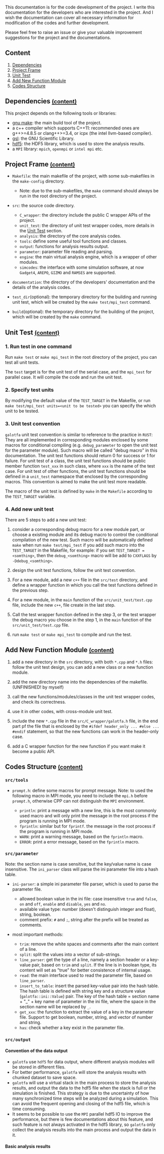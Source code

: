 This documentation is for the code development of the project. I write this documentation for the
developers who are interested in the project. And I wish the documentation can cover all necessary
information for modification of the codes and further development.

Please feel free to raise an issue or give your valuable improvement suggestions for the project
and the documentations.

## Content <a name="content"></a>

1. <a href="#deps">Dependencies</a>
2. <a href="#files">Project Frame</a>
3. <a href="#unit_test">Unit Test</a>
4. <a href="#add_new_module">Add New Function Module</a>
5. <a href="#codes_structure">Codes Structure</a>

## Dependencies <a name="deps"></a><a href="#contents"><font size=4>(content)</font></a>

This project depends on the following tools or libraries:

- [gnu make](https://www.gnu.org/software/make/): the main build tool of the project.
- a c++ compiler which supports C++11: recommended ones are g++>=4.8.5 or clang++>=3.4, or icpx
  (the intel llvm-based compiler).
- [gsl](https://www.gnu.org/software/gsl/): the GNU Scientific Library.
- [hdf5](https://www.hdfgroup.org/solutions/hdf5/): the HDF5 library, which is used to store the analysis results.
- a `MPI` library: `mpich`, `openmpi` or `intel mpi` etc.

## Project Frame <a name="files"></a><a href="#contents"><font size=4>(content)</font></a>

- `Makefile`: the main makefile of the project, with some sub-makefiles in the `make-config` directory.
  - Note: due to the sub-makefiles, the `make` command should always be run in the root directory of the project.
- `src`: the source code directory.

  - `C_wrapper`: the directory include the public C wrapper APIs of the project.
  - `unit_test`: the directory of unit test wrapper codes, more details in the <a href="#unit_test">Unit Test</a> section.
  - `analysis`: the directory of the core analysis codes.
  - `tools`: define some useful tool functions and classes.
  - `output`: functions for analysis results output.
  - `parameter`: parameter file reading and parsing.
  - `engine`: the main virtual analysis engine, which is a wrapper of other modules.
  - `simcodes`: the interface with some simulation software, at now `Gadget4`, `AREPO`, `GIZMO` and `RAMSES` are supported.

- `documentation`: the directory of the developers' documentation and the details of the analysis codes.
- `test_dir`(optional): the temporary directory for the building and running unit test, which will
  be created by the `make test/mpi_test` command.
- `build`(optional): the temporary directory for the building of the project, which will be created by the
  `make` command.

## Unit Test <a name="unit_test"></a><a href="#contents"><font size=4>(content)</font></a>

### 1. Run test in one command

Run `make test` or `make mpi_test` in the root directory of the project, you can test all unit tests.

The `test` target is for the unit test of the serial case, and the `mpi_test` for parallel case. It will
compile the code and run the unit test.

### 2. Specify test units

By modifying the default value of the `TEST_TARGET` in the Makefile, or run `make test/mpi_test units=<unit to be tested>`
you can specify the which unit to be tested.

### 3. Unit test convention

`galotfa` unit test convention is similar to reference to the practice in `RUST`: They
are all implemented in corresponding modules enclosed by some macros for conditional compiling (e.g.
`debug_parameter` to open the unit test for the parameter module). Such macro will be called "debug macro"
in this documentation. The unit test functions should return 0 for success or 1 for failure.
For unit test of a class, the unit test functions should be public member function `test_xxx` in such class,
where `xxx` is the name of the test case. For unit test of other functions, the unit test functions
should be defined in a `unit_test` namespace that enclosed by the corresponding macros.
This convention is aimed to make the unit test more readable.

The macro of the unit test is defined by `make` in the `Makefile` according to the `TEST_TARGET` variable.

### 4. Add new unit test

There are 5 steps to add a new unit test:

1. consider a corresponding debug macro for a new module part, or choose a existing module and its debug macro
   to control the conditional compilation of the new test. Such macro will be automatically defined `make`
   when run `make test/mpi_test` if you add such macro into the `TEST_TARGET` in the Makefile,
   for example: if you set `TEST_TARGET = <somthing>`, then the `debug_<somthing>` macro will be add
   to `CXXFLAGS` by `-Ddebug_<somthing>`.

2. design the unit test functions, follow the unit test convention.

3. For a new module, add a new `c++` file in the `src/test` directory, and define a wrapper function
   in which you call the test functions defined in the previous step.

4. For a new module, in the `main` function of the `src/unit_test/test.cpp` file, include the new `c++`,
   file create in the last step.

5. Call the test wrapper function defined in the step 3, or the test wrapper the debug macro you choose
   in the step 1, in the `main` function of the `src/unit_test/test.cpp` file.

6. run `make test` or `make mpi_test` to compile and run the test.

## Add New Function Module <a name="add_new_module"></a><a href="#contents"><font size=4>(content)</font></a>

1. add a new directory in the `src` directory, with both `*.cpp` and `*.h` files: follow the unit test design,
   you can add a new class or a new function module.

2. add the new directory name into the dependencies of the makefile. (UNFINISHED! by myself)

3. call the new functions/modules/classes in the unit test wrapper codes, and check its correctness.

4. use it in other codes, with cross-module unit test.

5. include the new `*.cpp` file in the `src/C_wrapper/galotfa.h` file, in the end part pf the file that is
   enclosed by the `#ifdef header_only ... #else ... #endif` statement, so that the new functions can work in the header-only case.

6. add a C wrapper function for the new function if you want make it become a public API.

## Codes Structure <a name="codes_structure"></a><a href="#contents"><font size=4>(content)</font></a>

### `src/tools`

- `prompt.h`: define some macros for prompt message.
  Note: to used the following macro in MPI mode, you need to include the `mpi.h` before `prompt.h`, otherwise CPP can not
  distinguish the `MPI` environment.

  - `println`: print a message with a new line, this is the most commonly used macro and will only print
    the message in the root process if the program is running in MPI mode.
  - `fprintln`: similar but for `fprintf`.
    the message in the root process if the program is running in MPI mode.
  - `WARN`: print a warning message, based on the `fprintln` macro.
  - `ERROR`: print a error message, based on the `fprintln` macro.

### `src/parameter`

Note: the section name is case sensitive, but the key/value name is case insensitive.
The `ini_parser` class will parse the ini parameter file into a hash table.

- `ini-parser`: a simple ini parameter file parser, which is used to parse the parameter file.

  - allowed boolean value in the ini file: case insensitive `true` and `false`, `on` and `off`, `enable` and `disable`, `yes` and `no`.
  - available value type: number (doesn't distinguish integer and float), string, boolean.
  - comment prefix: `#` and `;`, string after the prefix will be treated as comments.

- most important methods:
  - `trim`: remove the white spaces and comments after the main content of a line.
  - `split`: split the values into a vector of sub-strings.
  - `line_parser`: get the type of a line, namely a section header or a key-value pair, based on `trim` and `split`.
    If the line is in boolean type, its content will set as "true" for better consistence of internal usage.
  - `read`: the main interface used to read the parameter file, based on `line_parser`.
  - `insert_to_table`: insert the parsed key-value pair into the hash table. The hash table is defined with
    string key and a structure value (`galotfa::ini::Value`) pair. The key of the hash table = section name +
    "_" + key name of parameter in the ini file, where the space in the section name will be replaced by `_`.
  - `get_xxx`: the function to extract the value of a key in the parameter file. Support to get boolean, number, string,
    and vector of number and string.
  - `has`: check whether a key exist in the parameter file.

### `src/output`

#### Convention of the data output

- `galotfa` use `hdf5` for data output, where different analysis modules will be stored in different files.
- For better performance, `galotfa` will store the analysis results with chunked dataset to save space.
- `galotfa` will use a virtual stack in the main process to store the analysis results, and output the data
  to the hdf5 file when the stack is full or the simulation is finished. This strategy is due to the
  uncertainty of how many synchronized time steps will be analyzed during a simulation.
  This can avoid the frequent opening and closing of the hdf5 file, which is time consuming.
- It seems to be possible to use the `MPI` parallel hdf5 IO to improve the performance, but there is few
  documentations about this feature, and such feature is not always activated in the hdf5 library, so
  `galotfa` only collect the analysis results into the main process and output the data in it.

#### Basic analysis results
